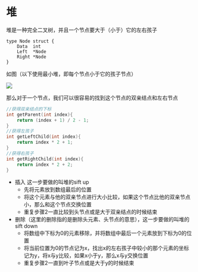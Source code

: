 # 堆
堆是一种完全二叉树，并且一个节点要大于（小于）它的左右孩子

```golang
type Node struct {
	Data  int
	Left  *Node
	Right *Node
}
```
如图（以下使用最小堆，即每个节点小于它的孩子节点）

![](https://user-gold-cdn.xitu.io/2019/5/30/16b07dd88e10ec93)

那么对于一个节点，我们可以很容易的找到这个节点的双亲结点和左右节点

```c
//获得双亲结点的下标
int getParent(int index){
    return (index + 1) / 2 - 1;
}
//获得左孩子
int getLeftChild(int index){
    return index * 2 + 1;
}
//获得右孩子
int getRightChild(int index){
    return index * 2 + 2;
}
```
- 插入 这一步要做的叫堆的sift up 
    + 先将元素放到数组最后的位置
    + 将这个元素与他的双亲节点进行大小比较，如果这个节点比他的双亲节点小，那么和这个节点交换位置
    + 重复步骤2一直比较到头节点或是大于双亲结点的时候结束
- 删除（这里的删除指的是删除头元素、头节点的意思），这一步要做的叫堆的sift down
    + 将数组中下标为0的元素移除，并将数组中最后一个元素放到下标为0的位置
    + 将当前位置为0的节点记为x，找出x的左右孩子中较小的那个元素的坐标记为y，将x与y比较，如果x小于y，那么x与y交换位置
    + 重复步骤2一直到叶子节点或是大于y的时候结束
    
    

